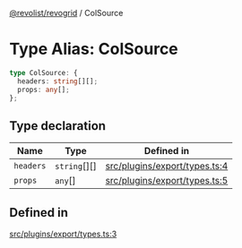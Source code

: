 [@revolist/revogrid](README.md) / ColSource

# Type Alias: ColSource

```ts
type ColSource: {
  headers: string[][];
  props: any[];
};
```

## Type declaration

| Name | Type | Defined in |
| ------ | ------ | ------ |
| `headers` | `string`[][] | [src/plugins/export/types.ts:4](https://github.com/revolist/revogrid/blob/6d16baf0ac19236f5511b0ce2aeccf75326e95c2/src/plugins/export/types.ts#L4) |
| `props` | `any`[] | [src/plugins/export/types.ts:5](https://github.com/revolist/revogrid/blob/6d16baf0ac19236f5511b0ce2aeccf75326e95c2/src/plugins/export/types.ts#L5) |

## Defined in

[src/plugins/export/types.ts:3](https://github.com/revolist/revogrid/blob/6d16baf0ac19236f5511b0ce2aeccf75326e95c2/src/plugins/export/types.ts#L3)
